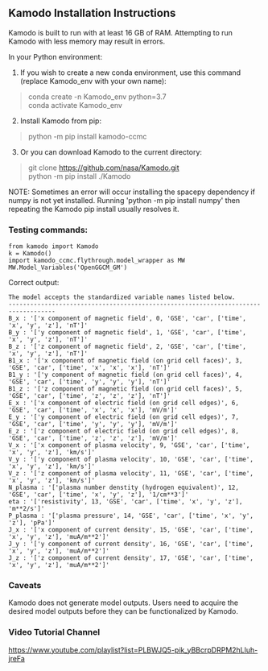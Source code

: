 ## Kamodo Installation Instructions
Kamodo is built to run with at least 16 GB of RAM. Attempting to run Kamodo with less memory may result in errors.  

In your Python environment: 
1. If you wish to create a new conda environment, use this command (replace Kamodo_env with your own name): 
> conda create -n Kamodo_env python=3.7  
> conda activate Kamodo_env  
2. Install Kamodo from pip:
> python -m pip install kamodo-ccmc  
3. Or you can download Kamodo to the current directory: 
> git clone https://github.com/nasa/Kamodo.git  
> python -m pip install ./Kamodo  

NOTE: Sometimes an error will occur installing the spacepy dependency if numpy is not yet installed. 
Running 'python -m pip install numpy' then repeating the Kamodo pip install usually resolves it.

### Testing commands:
```
from kamodo import Kamodo
k = Kamodo()  
import kamodo_ccmc.flythrough.model_wrapper as MW  
MW.Model_Variables('OpenGGCM_GM')
```

Correct output:
```
The model accepts the standardized variable names listed below.
-----------------------------------------------------------------------------------
B_x : '['x component of magnetic field', 0, 'GSE', 'car', ['time', 'x', 'y', 'z'], 'nT']'
B_y : '['y component of magnetic field', 1, 'GSE', 'car', ['time', 'x', 'y', 'z'], 'nT']'
B_z : '['z component of magnetic field', 2, 'GSE', 'car', ['time', 'x', 'y', 'z'], 'nT']'
B1_x : '['x component of magnetic field (on grid cell faces)', 3, 'GSE', 'car', ['time', 'x', 'x', 'x'], 'nT']'
B1_y : '['y component of magnetic field (on grid cell faces)', 4, 'GSE', 'car', ['time', 'y', 'y', 'y'], 'nT']'
B1_z : '['z component of magnetic field (on grid cell faces)', 5, 'GSE', 'car', ['time', 'z', 'z', 'z'], 'nT']'
E_x : '['x component of electric field (on grid cell edges)', 6, 'GSE', 'car', ['time', 'x', 'x', 'x'], 'mV/m']'
E_y : '['y component of electric field (on grid cell edges)', 7, 'GSE', 'car', ['time', 'y', 'y', 'y'], 'mV/m']'
E_z : '['z component of electric field (on grid cell edges)', 8, 'GSE', 'car', ['time', 'z', 'z', 'z'], 'mV/m']'
V_x : '['x component of plasma velocity', 9, 'GSE', 'car', ['time', 'x', 'y', 'z'], 'km/s']'
V_y : '['y component of plasma velocity', 10, 'GSE', 'car', ['time', 'x', 'y', 'z'], 'km/s']'
V_z : '['z component of plasma velocity', 11, 'GSE', 'car', ['time', 'x', 'y', 'z'], 'km/s']'
N_plasma : '['plasma number denstity (hydrogen equivalent)', 12, 'GSE', 'car', ['time', 'x', 'y', 'z'], '1/cm**3']'
eta : '['resistivity', 13, 'GSE', 'car', ['time', 'x', 'y', 'z'], 'm**2/s']'
P_plasma : '['plasma pressure', 14, 'GSE', 'car', ['time', 'x', 'y', 'z'], 'pPa']'
J_x : '['x component of current density', 15, 'GSE', 'car', ['time', 'x', 'y', 'z'], 'muA/m**2']'
J_y : '['y component of current density', 16, 'GSE', 'car', ['time', 'x', 'y', 'z'], 'muA/m**2']'
J_z : '['z component of current density', 17, 'GSE', 'car', ['time', 'x', 'y', 'z'], 'muA/m**2']'
```

### Caveats
Kamodo does not generate model outputs. Users need to acquire the desired model outputs before they can be functionalized by Kamodo.

### Video Tutorial Channel  
https://www.youtube.com/playlist?list=PLBWJQ5-pik_yBBcrpDRPM2hLluh-jreFa
